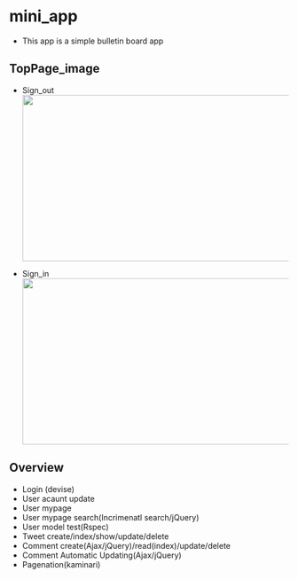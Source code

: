 # mini_app
  * This app is a simple bulletin board app

## TopPage_image
* Sign_out 
<img src="https://i.gyazo.com/311f46d4f819b1f5e6f1ff70670297a0.png
" width="500px" height="300px">

* Sign_in
<img src="https://i.gyazo.com/c082fe926bcd029cf4aa322db4b3398d.png
" width="500px" height="300px">


## Overview
  * Login (devise)
  * User acaunt update
  * User mypage 
  * User mypage search(Incrimenatl search/jQuery)
  * User model test(Rspec)
  * Tweet create/index/show/update/delete
  * Comment create(Ajax/jQuery)/read(index)/update/delete
  * Comment Automatic Updating(Ajax/jQuery)
  * Pagenation(kaminari)

